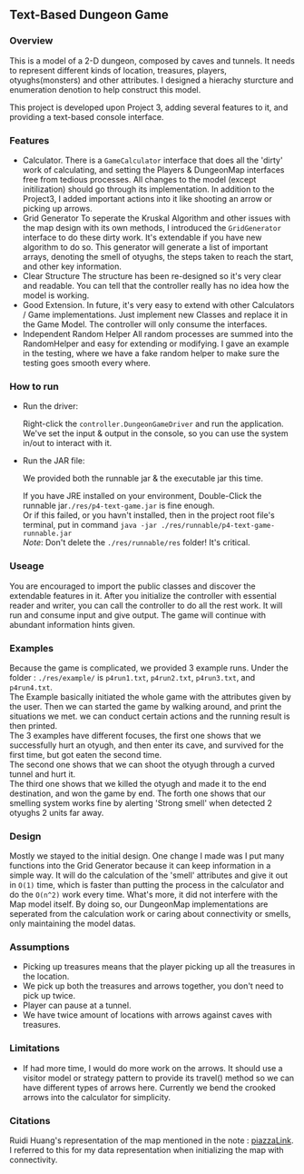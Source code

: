 ## Text-Based Dungeon Game

### Overview

This is a model of a 2-D dungeon, composed by caves and tunnels. It needs to represent different kinds of location, treasures, players, otyughs(monsters) and other attributes. I designed a hierachy sturcture and enumeration denotion to help construct this model.

This project is developed upon Project 3, adding several features to it, and providing a text-based console interface.

### Features
* Calculator. 
    There is a `GameCalculator` interface that does all the 'dirty' work of calculating, and setting the Players & DungeonMap interfaces free from tedious processes. All changes to the model (except initilization) should go through its implementation. In addition to the Project3, I added important actions into it like shooting an arrow or picking up arrows.
* Grid Generator
    To seperate the Kruskal Algorithm and other issues with the map design with its own methods, I introduced the `GridGenerator` interface to do these dirty work. It's extendable if you have new algorithm to do so. This generator will generate a list of important arrays, denoting the smell of otyughs, the steps taken to reach the start, and other key information.
* Clear Structure
    The structure has been re-designed so it's very clear and readable. You can tell that the controller really has no idea how the model is working.
* Good Extension. 
    In future, it's very easy to extend with other Calculators / Game implementations. Just implement new Classes and replace it in the Game Model. The controller will only consume the interfaces.
* Independent Random Helper
    All random processes are summed into the RandomHelper and easy for extending or modifying. I gave an example in the testing, where we have a fake random helper to make sure the testing goes smooth every where.

### How to run

* Run the driver:

    Right-click the `controller.DungeonGameDriver` and run the application. We've set the input & output in the console, so you can use the system in/out to interact with it. <br />

* Run the JAR file:

    We provided both the runnable jar & the executable jar this time.

    If you have JRE installed on your environment, Double-Click the runnable jar`./res/p4-text-game.jar` is fine enough.<br/>
    Or if this failed, or you havn't installed, then in the project root file's terminal, put in command
    `java -jar ./res/runnable/p4-text-game-runnable.jar` <br />
    *Note*: Don't delete the `./res/runnable/res` folder! It's critical.

### Useage

You are encouraged to import the public classes and discover the extendable features in it. After you initialize the controller with essential reader and writer, you can call the controller to do all the rest work. It will run and consume input and give output. The game will continue with abundant information hints given.<br />

### Examples

Because the game is complicated, we provided 3 example runs.
Under the folder : `./res/example/` is `p4run1.txt`, `p4run2.txt`, `p4run3.txt`, and `p4run4.txt`. <br />
The Example basically initiated the whole game with the attributes given by the user. Then we can started the game by walking around, and print the situations we met. we can conduct certain actions and the running result is then printed. <br />
The 3 examples have different focuses, the first one shows that we successfully hurt an otyugh, and then enter its cave, and survived for the first time, but got eaten the second time.<br />
The second one shows that we can shoot the otyugh through a curved tunnel and hurt it.<br />
The third one shows that we killed the otyugh and made it to the end destination, and won the game by end.
The forth one shows that our smelling system works fine by alerting 'Strong smell' when detected 2 otyughs 2 units far away.<br />

### Design

Mostly we stayed to the initial design. One change I made was I put many functions into the Grid Generator because it can keep information in a simple way. It will do the calculation of the 'smell' attributes and give it out in `O(1)` time, which is faster than putting the process in the calculator and do the `O(n^2)` work every time. What's more, it did not interfere with the Map model itself. By doing so, our DungeonMap implementations are seperated from the calculation work or caring about connectivity or smells, only maintaining the model datas.

### Assumptions

* Picking up treasures means that the player picking up all the treasures in the location.
* We pick up both the treasures and arrows together, you don't need to pick up twice.
* Player can pause at a tunnel.
* We have twice amount of locations with arrows against caves with treasures.

### Limitations

* If had more time, I would do more work on the arrows. It should use a visitor model or strategy pattern to provide its travel() method so we can have different types of arrows here. Currently we bend the crooked arrows into the calculator for simplicity.

### Citations

Ruidi Huang's representation of the map mentioned in the note : [piazzaLink](https://piazza.com/class/l7polvh6ntw4hj/post/52). I referred to this for my data representation when initializing the map with connectivity.